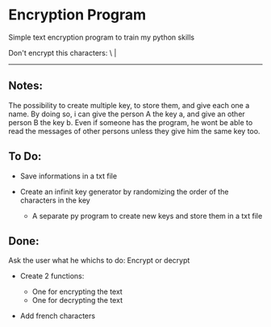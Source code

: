 # Encryption Program
Simple text encryption program to train my python skills

Don't encrypt this characters: \ |

---

## Notes:

The possibility to create multiple key, to store them, and give each one a name. By doing so, i can give the person A the key a, and give an other person B the key b. Even if someone has the program, he wont be able to read the messages of other persons unless they give him the same key too.


## To Do:



- Save informations in a txt file

- Create an infinit key generator by randomizing the order of the characters in the key
    - A separate py program to create new keys and store them in a txt file


## Done:

Ask the user what he whichs to do: Encrypt or decrypt

- Create 2 functions:
    - One for encrypting the text 
    - One for decrypting the text

- Add french characters
